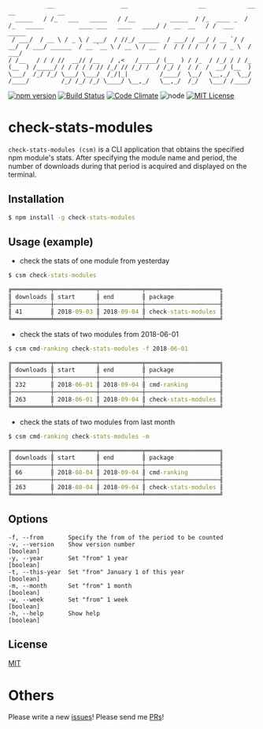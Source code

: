 ```
           __                   __                    __            __                                          __            __
  _____   / /_   ___   _____   / /__          _____  / /_  ____ _  / /_   _____          ____ ___   ____   ____/ /  __  __   / /  ___    _____
 / ___/  / __ \ / _ \ / ___/  / //_/ ______  / ___/ / __/ / __ `/ / __/  / ___/ ______  / __ `__ \ / __ \ / __  /  / / / /  / /  / _ \  / ___/
/ /__   / / / //  __// /__   / ,<   /_____/ (__  ) / /_  / /_/ / / /_   (__  ) /_____/ / / / / / // /_/ // /_/ /  / /_/ /  / /  /  __/ (__  )
\___/  /_/ /_/ \___/ \___/  /_/|_|         /____/  \__/  \__,_/  \__/  /____/         /_/ /_/ /_/ \____/ \__,_/   \__,_/  /_/   \___/ /____/
```

[![npm version](https://badge.fury.io/js/check-stats-modules.svg)](https://badge.fury.io/js/check-stats-modules)
[![Build Status](https://travis-ci.org/k-kuwahara/check-stats-modules.svg?branch=master)](https://travis-ci.org/k-kuwahara/check-stats-modules)
[![Code Climate](https://codeclimate.com/github/k-kuwahara/check-stats-modules/badges/gpa.svg)](https://codeclimate.com/github/k-kuwahara/check-stats-modules)
![node](https://img.shields.io/badge/node-%3E%3D%2010.16.0-brightgreen.svg?style=social)
[![MIT License](http://img.shields.io/badge/license-MIT-blue.svg?style=flat)](LICENSE)

# check-stats-modules

`check-stats-modules (csm)` is a CLI application that obtains the specified npm module's stats. After specifying the module name and period, the number of downloads during that period is acquired and displayed on the terminal.

## Installation

```cmd
$ npm install -g check-stats-modules
```

## Usage (example)

* check the stats of one module from yesterday

```cmd
$ csm check-stats-modules

╔═══════════╤════════════╤════════════╤═════════════════════╗
║ downloads ║ start      ║ end        ║ package             ║
╟───────────┼────────────┼────────────┼─────────────────────╢
║ 41        ║ 2018-09-03 ║ 2018-09-04 ║ check-stats-modules ║
╚═══════════╧════════════╧════════════╧═════════════════════╝
```

* check the stats of two modules from 2018-06-01

```cmd
$ csm cmd-ranking check-stats-modules -f 2018-06-01

╔═══════════╤════════════╤════════════╤═════════════════════╗
║ downloads ║ start      ║ end        ║ package             ║
╟───────────┼────────────┼────────────┼─────────────────────╢
║ 232       ║ 2018-06-01 ║ 2018-09-04 ║ cmd-ranking         ║
╟───────────┼────────────┼────────────┼─────────────────────╢
║ 263       ║ 2018-06-01 ║ 2018-09-04 ║ check-stats-modules ║
╚═══════════╧════════════╧════════════╧═════════════════════╝
```

* check the stats of two modules from last month

```cmd
$ csm cmd-ranking check-stats-modules -m

╔═══════════╤════════════╤════════════╤═════════════════════╗
║ downloads ║ start      ║ end        ║ package             ║
╟───────────┼────────────┼────────────┼─────────────────────╢
║ 66        ║ 2018-08-04 ║ 2018-09-04 ║ cmd-ranking         ║
╟───────────┼────────────┼────────────┼─────────────────────╢
║ 263       ║ 2018-08-04 ║ 2018-09-04 ║ check-stats-modules ║
╚═══════════╧════════════╧════════════╧═════════════════════╝
```

## Options

```
-f, --from       Specify the from of the period to be counted
-v, --version    Show version number                                 [boolean]
-y, --year       Set "from" 1 year                                   [boolean]
-t, --this-year  Set "from" January 1 of this year                   [boolean]
-m, --month      Set "from" 1 month                                  [boolean]
-w, --week       Set "from" 1 week                                   [boolean]
-h, --help       Show help                                           [boolean]
```

## License

[MIT](https://github.com/k-kuwahara/check-stats-modules/LICENSE)

# Others
Please write a new [issues](https://github.com/k-kuwahara/check-stats-modules/issues)! Please send me [PRs](https://github.com/k-kuwahara/check-stats-modules/pulls)!
